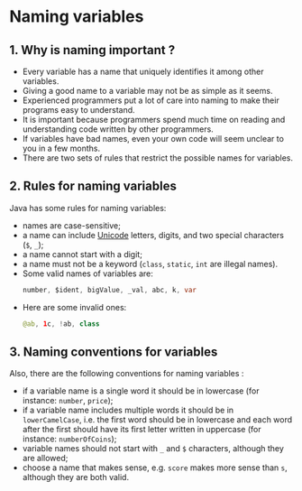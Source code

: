 # Naming variables
## 1. Why is naming important ?
* Every variable has a name that uniquely identifies it among other variables.
* Giving a good name to a variable may not be as simple as it seems.
* Experienced programmers put a lot of care into naming to make their programs easy to understand. 
* It is important because programmers spend much time on reading and understanding code written by other programmers. 
* If variables have bad names, even your own code will seem unclear to you in a few months.
* There are two sets of rules that restrict the possible names for variables.

## 2. Rules for naming variables
Java has some rules for naming variables:

* names are case-sensitive;
* a name can include  [Unicode](https://en.wikipedia.org/wiki/Unicode)  letters, digits, and two special characters (`$`,   `_`);
* a name cannot start with a digit;
* a name must not be a keyword (`class`, `static`, `int` are illegal names).
* Some valid names of variables are:
    ```java
    number, $ident, bigValue, _val, abc, k, var 
    ```
* Here are some invalid ones:
    ```java
    @ab, 1c, !ab, class
    ```

## 3. Naming conventions for variables
Also, there are the following conventions for naming variables : 

* if a variable name is a single word it should be in lowercase (for instance: `number`, `price`);
* if a variable name includes multiple words it should be in `lowerCamelCase`, i.e. the first word should be in lowercase and each word after the first should have its first letter written in uppercase (for instance: `numberOfCoins`);
* variable names should not start with `_` and `$` characters, although they are allowed;
* choose a name that makes sense, e.g. `score` makes more sense than `s`, although they are both valid.

